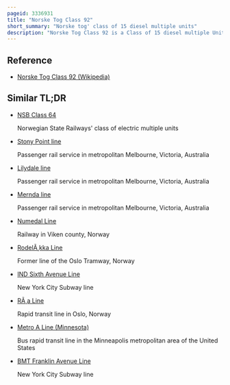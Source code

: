 ```yaml
---
pageid: 3336931
title: "Norske Tog Class 92"
short_summary: "Norske tog' class of 15 diesel multiple units"
description: "Norske Tog Class 92 is a Class of 15 diesel multiple Units built by Duewag for the norwegian State Railways. The Two-Car Trains were delivered in 1984 and 1985 and were put in Service on the Rros Line and the southern Part of the Nordland Line later to become the trndelag Commuter Rail. Later they also entered Service on the Merker Line as Part of the international Mittnabotget Service. Previously Trains were also used on the Solr Line further North on the Nordland Line and on the now electrified Arendal Line. In 2000 a Unit was involved in a sta Accident that killed 19 People. The Trains were refurbished in 2005 and 2006 and nsb Plans to replace them by around 2019. Each Twin Unit seats 168 People, is 49. 45 Meters long and weighs 92 Tonnes. The Front Car is powered by two electric Motors with an Output of 714 Kilowatts and a maximum Speed of 140 Kmph."
---
```


## Reference

- [Norske Tog Class 92 (Wikipedia)](https://en.wikipedia.org/?curid=3336931)

## Similar TL;DR

- [NSB Class 64](/tldr/en/nsb-class-64)

  Norwegian State Railways' class of electric multiple units

- [Stony Point line](/tldr/en/stony-point-line)

  Passenger rail service in metropolitan Melbourne, Victoria, Australia

- [Lilydale line](/tldr/en/lilydale-line)

  Passenger rail service in metropolitan Melbourne, Victoria, Australia

- [Mernda line](/tldr/en/mernda-line)

  Passenger rail service in metropolitan Melbourne, Victoria, Australia

- [Numedal Line](/tldr/en/numedal-line)

  Railway in Viken county, Norway

- [RodelÃ¸kka Line](/tldr/en/rodelkka-line)

  Former line of the Oslo Tramway, Norway

- [IND Sixth Avenue Line](/tldr/en/ind-sixth-avenue-line)

  New York City Subway line

- [RÃ¸a Line](/tldr/en/ra-line)

  Rapid transit line in Oslo, Norway

- [Metro A Line (Minnesota)](/tldr/en/metro-a-line-minnesota)

  Bus rapid transit line in the Minneapolis metropolitan area of the United States

- [BMT Franklin Avenue Line](/tldr/en/bmt-franklin-avenue-line)

  New York City Subway line
